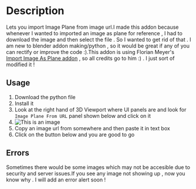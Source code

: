 # Description
Lets you import Image Plane from image url.I made this addon because whenever I wanted to imported an image as plane for reference  , I had to download the image and then select the file . So I wanted to get rid of that . I am new to blender addon making/python , so it would be great if any of you can rectify or improve the code :).This addon is using Florian Meyer's [Import Image As Plane addon](https://github.com/sobotka/blender-addons/blob/master/io_import_images_as_planes.py) , so all credits go to him :) . I just sort  of modified it !


## Usage
1. Download the python file
2. Install it
3. Look at the right hand of 3D Viewport where UI panels are and look for `Image Plane From URL` panel shown below and click on it
4. ![This is an image](https://myoctocat.com/assets/images/base-octocat.svg)
5. Copy an image url from somewhere and then paste it in text box
6. Click on the button below and you are good to go

## Errors
Sometimes there would be some images which may not be accesible due to security and server issues.If you see any image not showing up , now you know why . I will add an error alert soon ! 
